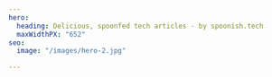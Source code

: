 ```yaml
---
hero:
  heading: Delicious, spoonfed tech articles - by spoonish.tech
  maxWidthPX: "652"
seo:
  image: "/images/hero-2.jpg"

---
```

